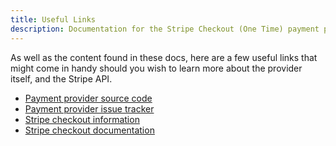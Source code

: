 ```yaml
---
title: Useful Links
description: Documentation for the Stripe Checkout (One Time) payment provider for Vendr, the eCommerce solution for Umbraco v8+
---
```


As well as the content found in these docs, here are a few useful links that might come in handy should you wish to learn more about the provider itself, and the Stripe API.

* [Payment provider source code](https://github.com/vendrhub/vendr-payment-provider-stripe)
* [Payment provider issue tracker](https://github.com/vendrhub/vendr-payment-provider-stripe/issues)
* [Stripe checkout information](https://stripe.com/gb/payments/checkout)
* [Stripe checkout documentation](https://stripe.com/docs/payments/checkout)